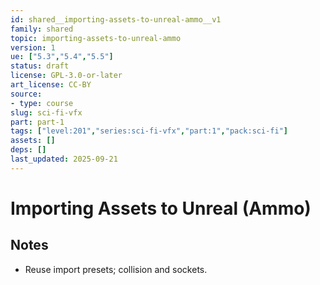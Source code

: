 ```yaml
---
id: shared__importing-assets-to-unreal-ammo__v1
family: shared
topic: importing-assets-to-unreal-ammo
version: 1
ue: ["5.3","5.4","5.5"]
status: draft
license: GPL-3.0-or-later
art_license: CC-BY
source:
- type: course
slug: sci-fi-vfx
part: part-1
tags: ["level:201","series:sci-fi-vfx","part:1","pack:sci-fi"]
assets: []
deps: []
last_updated: 2025-09-21
---
```



# Importing Assets to Unreal (Ammo)


## Notes
- Reuse import presets; collision and sockets.